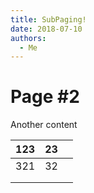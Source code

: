 ```yaml
---
title: SubPaging!
date: 2018-07-10
authors:
  - Me
---
```


# Page #2

Another content

| 123  | 23   |      |
| ---- | ---- | ---- |
| 321  | 32   |      |
|      |      |      |
|      |      |      |

